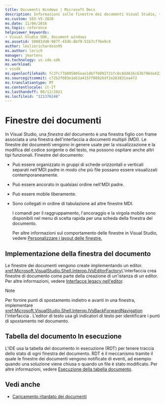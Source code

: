 ```yaml
---
title: Documenti Windows | Microsoft Docs
description: Informazioni sulle finestre dei documenti Visual Studio, tra cui come implementarle e come la tabella di documenti in esecuzione (RDT) tiene traccia del relativo stato.
ms.custom: SEO-VS-2020
ms.date: 11/04/2016
ms.topic: reference
helpviewer_keywords:
- Visual Studio SDK, document windows
ms.assetid: 50081d48-987f-43db-8bf9-51b7cf76e9c0
author: leslierichardson95
ms.author: lerich
manager: jmartens
ms.technology: vs-ide-sdk
ms.workload:
- vssdk
ms.openlocfilehash: fc3fc77d895805eae1dbffb092721fc0c8dd616c63b796da42205e1e65c42ea9
ms.sourcegitcommit: c72b2f603e1eb3a4157f00926df2e263831ea472
ms.translationtype: MT
ms.contentlocale: it-IT
ms.lasthandoff: 08/12/2021
ms.locfileid: "121376248"
---
```

# <a name="document-windows"></a>Finestre dei documenti
In Visual Studio, una *finestra del* documento è una finestra figlio con frame associata a una finestra dell'interfaccia a documenti multipli (MDI). Le finestre dei documenti vengono in genere usate per la visualizzazione e la modifica del codice sorgente o del testo, ma possono ospitare anche altri tipi funzionali. Finestre del documento:

- Può essere organizzato in gruppi di schede orizzontali o verticali separati nell'MDI padre in modo che più file possano essere visualizzati contemporaneamente.

- Può essere ancorato in qualsiasi ordine nell'MDI padre.

- Può essere mobile liberamente.

- Sono collegati in ordine di tabulazione ad altre finestre MDI.

  I comandi per il raggruppamento, l'ancoraggio e la virgola mobile sono disponibili nel menu di scelta rapida per una scheda della finestra del documento.

  Per altre informazioni sul comportamento delle finestre in Visual Studio, vedere [Personalizzare i layout delle finestre.](../../ide/customizing-window-layouts-in-visual-studio.md)

## <a name="document-window-implementation"></a>Implementazione della finestra del documento
 Le finestre dei documenti vengono create implementando un editor. <xref:Microsoft.VisualStudio.Shell.Interop.IVsEditorFactory>L'interfaccia crea finestre di documento come parte della creazione di un'istanza di un editor. Per altre informazioni, vedere [Interfacce legacy nell'editor](/previous-versions/visualstudio/visual-studio-2015/extensibility/legacy-interfaces-in-the-editor?preserve-view=true&view=vs-2015).

> [!NOTE]
> Per fornire punti di spostamento indietro e avanti in una finestra, implementare <xref:Microsoft.VisualStudio.Shell.Interop.IVsBackForwardNavigation> l'interfaccia . L'editor di testo usa gli indicatori di testo per identificare i punti di spostamento nel documento.

## <a name="the-running-document-table"></a>Tabella del documento In esecuzione
 L'IDE usa la tabella del documento in esecuzione (RDT) per tenere traccia dello stato di ogni finestra del documento. RDT è il meccanismo tramite il quale le finestre dei documenti vengono notificate di eventi, ad esempio quando una soluzione viene chiusa o quando un file è stato modificato. Per altre informazioni, vedere [Esecuzione della tabella documento](../../extensibility/internals/running-document-table.md).

## <a name="see-also"></a>Vedi anche
- [Caricamento ritardato dei documenti](../../extensibility/internals/delayed-document-loading.md)

